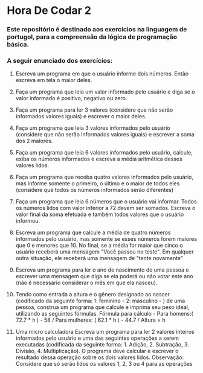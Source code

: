 # Hora De Codar 2
### Este repositório é destinado aos exercícios na linguagem de portugol, para a compreensão da lógica de programação básica.

### A seguir enunciado dos exercícios:

1. Escreva um programa em que o usuário informe dois números. Então escreva em tela o maior deles.

2. Faça um programa que leia um valor informado pelo usuário e diga se o valor informado é positivo, negativo ou zero.

3. Faça um programa para ler 3 valores (considere que não serão informados valores iguais) e escrever o maior deles.

4. Faça um programa que leia 3 valores informados pelo usuário (considere que não serão informados valores iguais) e escrever a soma dos 2 maiores.

5.  Faça um programa que leia 6 valores informados pelo usuário, calcule, exiba os números informados e escreva a média aritmética desses valores lidos.

6. Faça um programa que receba quatro valores informados pelo usuário, mas informe somente o primeiro, o último e o maior de todos eles (considere que todos os números informados serão diferentes)

7. Faça um programa que leia 6 números que o usuário vai informar. Todos os números lidos com valor inferior a 72 devem ser somados. Escreva o valor final da soma efetuada e também todos valores que o usuário informou.  

8. Escreva um programa que calcule a média de quatro números informados pelo usuário, mas somente se esses números forem maiores que 0 e menores que 10. No final, se a média for maior que cinco o usuário receberá uma mensagem "Você passou no teste". Em qualquer outra situação, ele receberá uma mensagem de "tente novamente"

9. Escreva um programa para ler o ano de nascimento de uma pessoa e escrever uma mensagem que diga se ela poderá ou não votar este ano (não é necessário considerar o mês em que ela nasceu).

10. Tendo como entrada a altura e o gênero designado ao nascer (codificado da seguinte forma: 1: feminino - 2: masculino - ) de uma pessoa, construa um programa que calcule e imprima seu peso ideal, utilizando as seguintes fórmulas.
Fórmula para cálculo - Para homens:( 72.7 * h ) - 58 / Para mulheres: ( 62.1 * h ) - 44.7 / Altura = h

11. Uma micro calculadora
Escreva um programa para ler 2 valores inteiros informados pelo usuário e uma das seguintes operações a serem executadas (codificada da seguinte forma: 1. Adição, 2. Subtração, 3. Divisão, 4. Multiplicação).
O programa deve calcular e escrever o resultado dessa operação sobre os dois valores lidos. 
Observação: Considere que só serão lidos os valores 1, 2, 3 ou 4 para as operações
